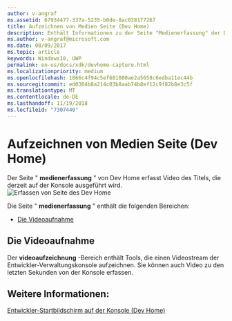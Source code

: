 ```yaml
---
author: v-angraf
ms.assetid: 67934477-337a-5235-b0de-8ac038177267
title: Aufzeichnen von Medien Seite (Dev Home)
description: Enthält Informationen zu der Seite "Medienerfassung" der Dev Home-app für Xbox One.
ms.author: v-angraf@microsoft.com
ms.date: 08/09/2017
ms.topic: article
keywords: Windows10, UWP
permalink: en-us/docs/xdk/devhome-capture.html
ms.localizationpriority: medium
ms.openlocfilehash: 1866c4f94c5ef681080ae2a5658c6edba11ec44b
ms.sourcegitcommit: ed0304b8a214c03b8aab74b8ef12c9f82b8e3c5f
ms.translationtype: MT
ms.contentlocale: de-DE
ms.lasthandoff: 11/19/2018
ms.locfileid: "7307440"
---
```

# <a name="media-capture-page-dev-home"></a>Aufzeichnen von Medien Seite (Dev Home)
   
  
Der Seite " **medienerfassung** " von Dev Home erfasst Video des Titels, die derzeit auf der Konsole ausgeführt wird.   
 ![Erfassen von Seite des Dev Home](images/devhome_capture.png)   
  
Die Seite " **medienerfassung** " enthält die folgenden Bereichen:   
 
   *  [Die Videoaufnahme](#ID4EHB)  

 
<a id="ID4EHB"></a>

   

## <a name="video-capture"></a>Die Videoaufnahme  
   
  
Der **videoaufzeichnung** -Bereich enthält Tools, die einen Videostream der Entwickler-Verwaltungskonsole aufzeichnen. Sie können auch Video zu den letzten Sekunden von der Konsole erfassen.   
  
<a id="ID4ERB"></a>

   

## <a name="see-also"></a>Weitere Informationen:  
 [Entwickler-Startbildschirm auf der Konsole (Dev Home)](dev-home.md)

  